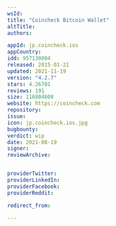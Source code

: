 ```yaml
---
wsId: 
title: "Coincheck Bitcoin Wallet"
altTitle: 
authors:

appId: jp.coincheck.ios
appCountry: 
idd: 957130004
released: 2015-01-21
updated: 2021-11-19
version: "4.2.7"
stars: 4.26701
reviews: 191
size: 116804608
website: https://coincheck.com
repository: 
issue: 
icon: jp.coincheck.ios.jpg
bugbounty: 
verdict: wip
date: 2021-08-19
signer: 
reviewArchive:


providerTwitter: 
providerLinkedIn: 
providerFacebook: 
providerReddit: 

redirect_from:

---
```


